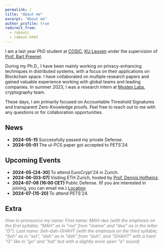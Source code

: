 ```yaml
---
permalink: /
title: "About me"
excerpt: "About me"
author_profile: true
redirect_from: 
  - /about/
  - /about.html
---
```


I am a last year PhD student at [COSIC](https://www.esat.kuleuven.be/cosic/), [KU Leuven](https://www.kuleuven.be/kuleuven) under the supervision of [Prof. Bart Preenel](https://www.esat.kuleuven.be/cosic/people/bart-preneel/).

During my Ph.D., I have been mainly working on privacy-enhancing techniques in distributed systems, with a focus on their applications on Blockchain space. I have collaborated on multiple research papers and gained valuable experience working with global teams and leading companies. In summer 2023, I was a research intern at [Mysten Labs](https://mystenlabs.com/), cryptography team.

These days, I am primarily focused on Accountable Threshold Signatures and transparent Zero-Knowledge proofs. Feel free to reach out to me with any questions or for collaboration opportunities.

News
------
- <b> 2024-05-15 </b> Successfully passed my private Defense. 
- <b> 2024-05-01 </b> The ul-PCS paper got accepted to PETS'24.


Upcoming Events
------
- <b> 2024-05-[24-30] </b> To attend EuroCrypt'24 in Zurich. 
- <b> 2024-06-[03-07] </b> Visiting ETH Zurich, hosted by [Prof. Dennis Hofheinz](https://people.inf.ethz.ch/dhofheinz/).
- <b> 2024-07-08 (16:00 CET) </b> Public Defense. (If you are interested in joining, you can email me.) [Location](https://maps.app.goo.gl/ydhZNmZhVyBmJzfy8)
- <b> 2024-07-[15-20] </b> To attend PETS'24. 

Extra
------
<span style="color: gray;">*How to pronounce my name: First name: MAH-dee (with the emphasis on the first syllable; "MAH" as in "ma" from "mama" and "dee" as in the letter "D"). Last name: Seh-dah-GHAHT (with the emphasis on the third syllable; "Seh" as in "set", "dah" as in "dah" from "duh", and "GHAHT" with a hard "G" like in "go" and "hat" but with a slightly more open "a" sound)*</span>